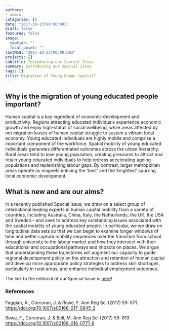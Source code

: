 ```yaml
---
authors:
- admin
categories: []
date: "2017-10-23T00:00:00Z"
draft: false
featured: false
image:
  caption: ""
  focal_point: ""
lastMod: "2017-10-23T00:00:00Z"
projects: []
subtitle: Introducing our Special Issue
summary: Introducing our Special Issue
tags: []
title: Migration of Young Human Capital?
---
```


## Why is the migration of young educated people important?

Human capital is a key ingredient of economic development and productivity. Regions attracting educated individuals experience economic growth and enjoy high-status of social wellbeing, while areas affected by net migration losses of human capital struggle to sustain a vibrant local economy. Young educated individuals are highly mobile and comprise a important component of the workforce. Spatial mobility of young educated individuals generates differentiated outcomes across the urban hierarchy. Rural areas tend to lose young population, creating pressures to attract and retain young educated individuals to help redress accelerating ageing populations and replenishing labour gaps. By contrast, larger metropolitan areas operate as magnets enticing the ‘best’ and the ‘brightest’ spurring local economic development.

## What is new and are our aims? 

In a recently published Special Issue, we draw on a select group of international leading experts in human capital mobility from a variety of countries, including Australia, China, Italy, the Netherlands, the UK, the USA and Sweden – and seek to address key outstanding issues associated with the spatial mobility of young educated people. In particular, we we draw on longitudinal data sets so that we can begin to examine longer windows of time and better capture mobility sequences over the transition from school through university to the labour market and how they intersect with their educational and occupational pathways and impacts on places. We argue that understanding these trajectories will augment our capacity to guide regional development policy on the attraction and retention of human capital and develop more appropriate policy strategies to address skill shortages, particularly in rural areas, and enhance individual employment outcomes.

The link to the editorial of our Special Issue is [here](https://doi.org/10.1007/s00168-017-0845-2)!

### References
Faggian, A., Corcoran, J. & Rowe, F. Ann Reg Sci (2017) 59: 571. https://doi.org/10.1007/s00168-017-0845-2

Rowe, F., Corcoran, J. & Bell, M. Ann Reg Sci (2017) 59: 819. https://doi.org/10.1007/s00168-016-0771-8

